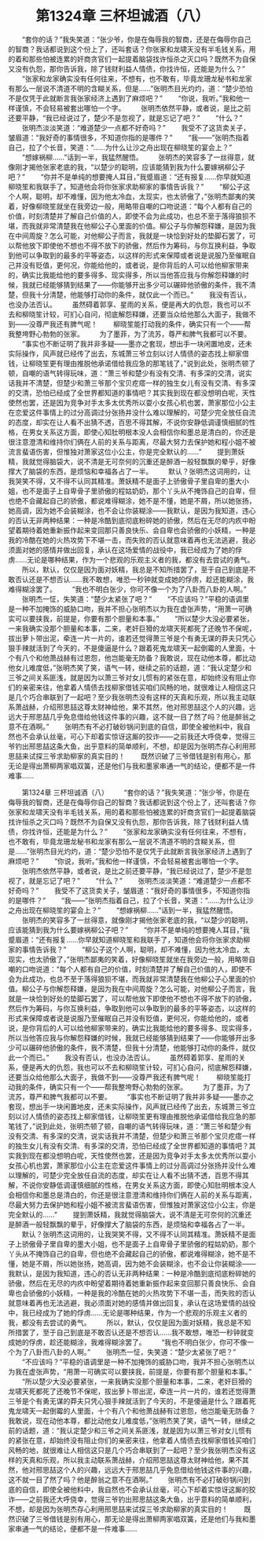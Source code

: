 # 　　第1324章 三杯坦诚酒（八）
　　“套你的话？”我失笑道：“张少爷，你是在侮辱我的智商，还是在侮辱你自己的智商？我话都说到这个份上了，还叫套话？你张家和龙啸天没有半毛钱关系，用的着和那些怕被连累的奸商贪官们一起提着脑袋找许恒杀之灭口吗？既然不为自保又没有仇怨，那你告诉我，除了钱财利益人情债，你找许恒，还能是为什么？”
　　“张家和龙家确实没有任何往来，不想有，也不敢有，毕竟龙珊龙秘书和龙家有那么一层说不清道不明的含糊关系，但是……”张明杰目光灼灼，道：“楚少恐怕不是仅凭于此就断言我张家经济上遇到了麻烦吧？”
　　“你说，我听。”我和他一样谨慎，不会轻易被套出哪怕一个字。
　　张明杰依然平静，或者说，是比之前还要平静，“我已经说过了，楚少不是忽视了，就是忘记了吧？”
　　“什么？”
　　张明杰淡淡笑道：“难道楚少一点都不好奇吗？”
　　我受不了这货卖关子，皱眉道：“我好奇的事情很多，不知道你指的是哪件？”
　　“我——”张明杰指着自己，拉了个长音，笑道：“……为什么让沙之舟出现在柳晓笙的宴会上？”
　　“想嫁祸柳……”话到一半，我猛然醒悟。
　　张明杰的笑容多了一丝得意，就像刚才揭他张家老底的我，“以楚少的聪明，应该能猜到我为什么要嫁祸柳公子吧？”
　　“你并不是单纯的想要掩人耳目，”我蹙眉道：“还有报复……你早就知道柳晓笙和我联手了，知道他会将你张家求助柳家的事情告诉我？”
　　“柳公子这个人啊，聪明，却不难懂，因为他太冷血，太现实，也太骄傲了，”张明杰鄙夷的笑着，好像柳晓笙就坐在我旁边一般，用略带自嘲的口吻说道：“每个人都有自己的价值，时刻清楚并了解自己价值的人，即使不会为此成功，也总不至于落得狼狈不堪，而我就非常清楚我在他柳公子心里面的价值。柳公子与你解怨释嫌，是因为我在中间周旋？怎么可能，对他柳公子而言，我就是一块恰到好处的垫脚石罢了，可以帮他放下即使他不想也不得不放下的骄傲，然后作为筹码，与你互换利益，争取到他可以争取到的最多的平等姿态，以这样的形式来保障或者说是说服乃至催眠自己并没有贬值，更何况，你能给他的，或者说，是你背后的人可以给他柳家带来的，确实比我能给他的要多得多、现实得多，所以当他答应我与你解怨释嫌的时候，我就已经能够猜到结果了——你能够开出多少可以碾碎他骄傲的条件，我不清楚，但我十分清楚，他能够打动你的条件，就仅此一个而已。”
　　我没有否认，也没办法否认。
　　虽然碍着郭享、星雨的关系，便是再大的仇怨，我也可以不去和柳晓笙计较，可扪心自问，彻底解怨释嫌，还要当众给他那么大面子，我做不到——没尊严我还有脾气呢！
　　柳晓笙能打动我的条件，确实只有一个——帮我整垮野心勃勃的张家。
　　为了墨菲，为了流苏，尊严和脾气我都可以不要。
　　“事实也不断证明了我并非多疑——墨亦之套现，想出手一块闲置地皮，还未实际操作，风声就已经传了出去，东城萧三爷立刻以讨人情债的姿态找上柳家借钱，让柳晓笙更有理由推脱他承诺借给我应急的那笔钱了，”说到此处，张明杰顿了顿，自嘲的语气转得玩味，道：“萧三爷和楚少有没有交清、有多深的交清，说实话我并不清楚，但楚少和萧三爷那个宝贝疙瘩一样的独生女儿有没有交清、有多深的交清，恐怕已经成了全世界都知道的事情吧？其实我到现在都没想明白呢，天性使然也罢，还是因为竞争对手太多太优秀所以耍小女孩心机也罢，萧家那位小公主在恋爱这件事情上的过分高调过分张扬并没什么难以理解的，可楚少完全放任自流的态度，却实在让人看不出猜不透，百思不得其解，不说你安静低调谨慎细腻的性格，在男女关系这方面，即使心知肚明根本没人会相信你和墨总是清白的，你还是很注意澄清和维持你们俩在人前的关系与距离，尽最大努力去保护她和程小姐不被流言蜚语伤害，但惟独对萧家这位小公主，你是完全默认的……”
　　提到萧妖精，我就觉得脑袋大，说不清是无可奈何的沉重还是醉酒一般轻飘飘的晕乎，好像撑大了脑袋的东西，是烦恼和幸福各占了一半。
　　默认？张明杰这词用的，让我哭笑不得，又不得不认同其精准。萧妖精不是面子上骄傲骨子里自卑的墨大小姐，也不是面子上自卑骨子里骄傲的程姑奶奶，那个丫头从不掩饰自己的自卑，但也绝不会藏起自己的骄傲，都说难得糊涂，她不是不懂，她是不屑，所以她张扬，她高调，因为她不会装糊涂，也不会让你装糊涂——我默认，是因为我知道，违心的否认无非两种结果：一种是冷酷到底彻底粉碎她的骄傲，然后在无尽的内疚中盼望着期待着她重新振作起来变回那只善良快乐、会自卑也会骄傲的小妖精，一种是我的冷酷在她的火热攻势下不堪一击，而失败的否认就意味着再也无法逃避，我必须面对她的感情并做出回复，承认在这场爱情的战役中，我已经成为了她的俘虏……无论是哪种结果，作为一个悲观的乐观主义者的我，都没有去尝试的勇气。
　　所以，默认，仅仅是因为面对妖精，我总是不知所措罢了，至于自己到底是不敢否认还是不想否认……我不敢想，唯恐一秒钟就变成她的俘虏，趁还能糊涂，我难得糊涂罢了。
　　“我也不明白张少，你可不像一个为了八卦而八卦的人啊。”
　　张明杰一怔，失笑道：“楚少太紧张了吧？”
　　“不应该吗？”平稳的语调里是一种不加掩饰的威胁口吻，我并不担心张明杰以为我在虚张声势，“用萧一可确实可以要挟我，前提是，你要有那个胆量和本事。”
　　“所以楚少大没必要紧张，一来我确实没那个胆量和本事，二来，老奸巨猾的龙啸天死都死了还晚节不保呢，拔出萝卜带出泥，牵连一片一片的，谁若还觉得萧三爷是个有勇无谋的莽夫只凭心狠手辣就活到了今天的，不是傻逼是什么？跟着死鬼龙啸天一起倒霉的人里面，十个有八个和他萧战赫有过恩怨，他岂能毫无防备？我敢说，现在动他本尊，都比动他女儿难度低，”张明杰笑了笑，语气一转，继续之前的话题，道：“我认定楚少和三爷之间关系匪浅，就是因为以萧三爷对女儿惯有的紧张在意，却始终没有阻止你们的亲密来往，他拿着人情债去找柳家借钱买咱们风畅的地，就很难让人相信这只是几个巧合串联到了一起吧？至少我张明杰没有这样的天真和乐观，所以我主动联系萧战赫，介绍邢思喆这尊太财神给他，果不其然，他对邢思喆这个人的兴趣，远远大于邢思喆几乎免息借给他钱这件事的兴趣，这不就一目了然了吗？他是醉翁之意不在酒啊。”
　　张明杰有不必打破砂锅问到底的自信，即使全被他料中，我自然也不会承认丝毫，可心下却着实惊讶这厮的狡诈——之前我还大呼侥幸，觉得三爷钓出邢思喆这条大鱼，出乎意料的简单顺利，不想，却是因为张明杰存心利用邢思喆来试探三爷求助柳家的真实目的！
　　既然识破了三爷借钱是别有用心，那无论是得出萧柳两家唱双簧，还是他们与我和墨家串通一气的结论，便都不是一件难事……

　　第1324章 三杯坦诚酒（八）
　　“套你的话？”我失笑道：“张少爷，你是在侮辱我的智商，还是在侮辱你自己的智商？我话都说到这个份上了，还叫套话？你张家和龙啸天没有半毛钱关系，用的着和那些怕被连累的奸商贪官们一起提着脑袋找许恒杀之灭口吗？既然不为自保又没有仇怨，那你告诉我，除了钱财利益人情债，你找许恒，还能是为什么？”
　　“张家和龙家确实没有任何往来，不想有，也不敢有，毕竟龙珊龙秘书和龙家有那么一层说不清道不明的含糊关系，但是……”张明杰目光灼灼，道：“楚少恐怕不是仅凭于此就断言我张家经济上遇到了麻烦吧？”
　　“你说，我听。”我和他一样谨慎，不会轻易被套出哪怕一个字。
　　张明杰依然平静，或者说，是比之前还要平静，“我已经说过了，楚少不是忽视了，就是忘记了吧？”
　　“什么？”
　　张明杰淡淡笑道：“难道楚少一点都不好奇吗？”
　　我受不了这货卖关子，皱眉道：“我好奇的事情很多，不知道你指的是哪件？”
　　“我——”张明杰指着自己，拉了个长音，笑道：“……为什么让沙之舟出现在柳晓笙的宴会上？”
　　“想嫁祸柳……”话到一半，我猛然醒悟。
　　张明杰的笑容多了一丝得意，就像刚才揭他张家老底的我，“以楚少的聪明，应该能猜到我为什么要嫁祸柳公子吧？”
　　“你并不是单纯的想要掩人耳目，”我蹙眉道：“还有报复……你早就知道柳晓笙和我联手了，知道他会将你张家求助柳家的事情告诉我？”
　　“柳公子这个人啊，聪明，却不难懂，因为他太冷血，太现实，也太骄傲了，”张明杰鄙夷的笑着，好像柳晓笙就坐在我旁边一般，用略带自嘲的口吻说道：“每个人都有自己的价值，时刻清楚并了解自己价值的人，即使不会为此成功，也总不至于落得狼狈不堪，而我就非常清楚我在他柳公子心里面的价值。柳公子与你解怨释嫌，是因为我在中间周旋？怎么可能，对他柳公子而言，我就是一块恰到好处的垫脚石罢了，可以帮他放下即使他不想也不得不放下的骄傲，然后作为筹码，与你互换利益，争取到他可以争取到的最多的平等姿态，以这样的形式来保障或者说是说服乃至催眠自己并没有贬值，更何况，你能给他的，或者说，是你背后的人可以给他柳家带来的，确实比我能给他的要多得多、现实得多，所以当他答应我与你解怨释嫌的时候，我就已经能够猜到结果了——你能够开出多少可以碾碎他骄傲的条件，我不清楚，但我十分清楚，他能够打动你的条件，就仅此一个而已。”
　　我没有否认，也没办法否认。
　　虽然碍着郭享、星雨的关系，便是再大的仇怨，我也可以不去和柳晓笙计较，可扪心自问，彻底解怨释嫌，还要当众给他那么大面子，我做不到——没尊严我还有脾气呢！
　　柳晓笙能打动我的条件，确实只有一个——帮我整垮野心勃勃的张家。
　　为了墨菲，为了流苏，尊严和脾气我都可以不要。
　　“事实也不断证明了我并非多疑——墨亦之套现，想出手一块闲置地皮，还未实际操作，风声就已经传了出去，东城萧三爷立刻以讨人情债的姿态找上柳家借钱，让柳晓笙更有理由推脱他承诺借给我应急的那笔钱了，”说到此处，张明杰顿了顿，自嘲的语气转得玩味，道：“萧三爷和楚少有没有交清、有多深的交清，说实话我并不清楚，但楚少和萧三爷那个宝贝疙瘩一样的独生女儿有没有交清、有多深的交清，恐怕已经成了全世界都知道的事情吧？其实我到现在都没想明白呢，天性使然也罢，还是因为竞争对手太多太优秀所以耍小女孩心机也罢，萧家那位小公主在恋爱这件事情上的过分高调过分张扬并没什么难以理解的，可楚少完全放任自流的态度，却实在让人看不出猜不透，百思不得其解，不说你安静低调谨慎细腻的性格，在男女关系这方面，即使心知肚明根本没人会相信你和墨总是清白的，你还是很注意澄清和维持你们俩在人前的关系与距离，尽最大努力去保护她和程小姐不被流言蜚语伤害，但惟独对萧家这位小公主，你是完全默认的……”
　　提到萧妖精，我就觉得脑袋大，说不清是无可奈何的沉重还是醉酒一般轻飘飘的晕乎，好像撑大了脑袋的东西，是烦恼和幸福各占了一半。
　　默认？张明杰这词用的，让我哭笑不得，又不得不认同其精准。萧妖精不是面子上骄傲骨子里自卑的墨大小姐，也不是面子上自卑骨子里骄傲的程姑奶奶，那个丫头从不掩饰自己的自卑，但也绝不会藏起自己的骄傲，都说难得糊涂，她不是不懂，她是不屑，所以她张扬，她高调，因为她不会装糊涂，也不会让你装糊涂——我默认，是因为我知道，违心的否认无非两种结果：一种是冷酷到底彻底粉碎她的骄傲，然后在无尽的内疚中盼望着期待着她重新振作起来变回那只善良快乐、会自卑也会骄傲的小妖精，一种是我的冷酷在她的火热攻势下不堪一击，而失败的否认就意味着再也无法逃避，我必须面对她的感情并做出回复，承认在这场爱情的战役中，我已经成为了她的俘虏……无论是哪种结果，作为一个悲观的乐观主义者的我，都没有去尝试的勇气。
　　所以，默认，仅仅是因为面对妖精，我总是不知所措罢了，至于自己到底是不敢否认还是不想否认……我不敢想，唯恐一秒钟就变成她的俘虏，趁还能糊涂，我难得糊涂罢了。
　　“我也不明白张少，你可不像一个为了八卦而八卦的人啊。”
　　张明杰一怔，失笑道：“楚少太紧张了吧？”
　　“不应该吗？”平稳的语调里是一种不加掩饰的威胁口吻，我并不担心张明杰以为我在虚张声势，“用萧一可确实可以要挟我，前提是，你要有那个胆量和本事。”
　　“所以楚少大没必要紧张，一来我确实没那个胆量和本事，二来，老奸巨猾的龙啸天死都死了还晚节不保呢，拔出萝卜带出泥，牵连一片一片的，谁若还觉得萧三爷是个有勇无谋的莽夫只凭心狠手辣就活到了今天的，不是傻逼是什么？跟着死鬼龙啸天一起倒霉的人里面，十个有八个和他萧战赫有过恩怨，他岂能毫无防备？我敢说，现在动他本尊，都比动他女儿难度低，”张明杰笑了笑，语气一转，继续之前的话题，道：“我认定楚少和三爷之间关系匪浅，就是因为以萧三爷对女儿惯有的紧张在意，却始终没有阻止你们的亲密来往，他拿着人情债去找柳家借钱买咱们风畅的地，就很难让人相信这只是几个巧合串联到了一起吧？至少我张明杰没有这样的天真和乐观，所以我主动联系萧战赫，介绍邢思喆这尊太财神给他，果不其然，他对邢思喆这个人的兴趣，远远大于邢思喆几乎免息借给他钱这件事的兴趣，这不就一目了然了吗？他是醉翁之意不在酒啊。”
　　张明杰有不必打破砂锅问到底的自信，即使全被他料中，我自然也不会承认丝毫，可心下却着实惊讶这厮的狡诈——之前我还大呼侥幸，觉得三爷钓出邢思喆这条大鱼，出乎意料的简单顺利，不想，却是因为张明杰存心利用邢思喆来试探三爷求助柳家的真实目的！
　　既然识破了三爷借钱是别有用心，那无论是得出萧柳两家唱双簧，还是他们与我和墨家串通一气的结论，便都不是一件难事……
